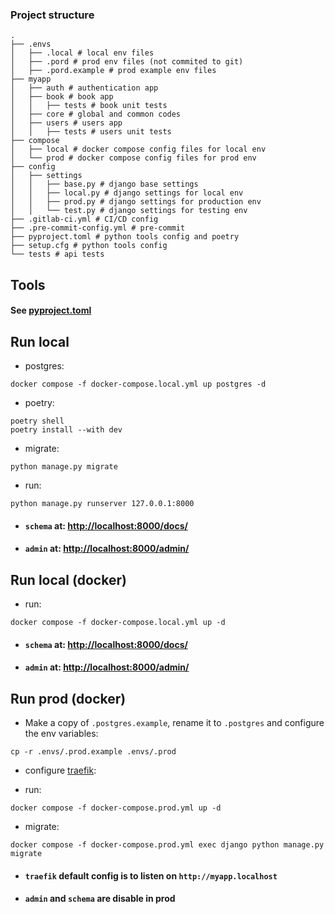 ### Project structure
```shell
.
├── .envs
│   ├── .local # local env files
│   ├── .pord # prod env files (not commited to git)
│   ├── .pord.example # prod example env files
├── myapp
│   ├── auth # authentication app
│   ├── book # book app
│   │   ├── tests # book unit tests
│   ├── core # global and common codes
│   ├── users # users app
│   │   ├── tests # users unit tests
├── compose
│   ├── local # docker compose config files for local env
│   └── prod # docker compose config files for prod env
├── config
│   ├── settings
│   │   ├── base.py # django base settings
│   │   ├── local.py # django settings for local env
│   │   ├── prod.py # django settings for production env
│   │   └── test.py # django settings for testing env
├── .gitlab-ci.yml # CI/CD config
├── .pre-commit-config.yml # pre-commit
├── pyproject.toml # python tools config and poetry
├── setup.cfg # python tools config
└── tests # api tests
```

## Tools
#### See [pyproject.toml](./pyproject.toml)

## Run local
- postgres:
```shell
docker compose -f docker-compose.local.yml up postgres -d
```
- poetry:
```shell
poetry shell
poetry install --with dev
```
- migrate:
```shell
python manage.py migrate
```
- run:
```shell
python manage.py runserver 127.0.0.1:8000
```
- #### `schema` at: [http://localhost:8000/docs/](http://localhost:8000/docs/)
- #### `admin` at: [http://localhost:8000/admin/](http://localhost:8000/admin/)

## Run local (docker)
- run:
```shell
docker compose -f docker-compose.local.yml up -d
```
- #### `schema` at: [http://localhost:8000/docs/](http://localhost:8000/docs/)
- #### `admin` at: [http://localhost:8000/admin/](http://localhost:8000/admin/)

## Run prod (docker)
- Make a copy of `.postgres.example`, rename it to `.postgres` and configure the env variables:
```
cp -r .envs/.prod.example .envs/.prod
```
- configure [traefik](./compose/prod/traefik/traefik.yml):

- run:
```shell
docker compose -f docker-compose.prod.yml up -d
```

- migrate:
```shell
docker compose -f docker-compose.prod.yml exec django python manage.py migrate
```
- #### `traefik` default config is to listen on `http://myapp.localhost`
- #### `admin` and `schema` are disable in prod
